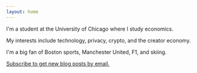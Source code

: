 ```yaml
---
layout: home
---
```

I'm a student at the University of Chicago where I study economics.

My interests include technology, privacy, crypto, and the creator economy.

I'm a big fan of Boston sports, Manchester United, F1, and skiing.

[Subscribe to get new blog posts by email.](https://noah.beehiiv.com/subscribe)